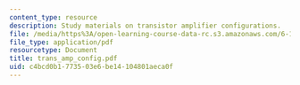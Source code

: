 ```yaml
---
content_type: resource
description: Study materials on transistor amplifier configurations.
file: /media/https%3A/open-learning-course-data-rc.s3.amazonaws.com/6-101-introductory-analog-electronics-laboratory-spring-2007/c4bcd0b1773503e6be14104801aeca0f_trans_amp_config.pdf
file_type: application/pdf
resourcetype: Document
title: trans_amp_config.pdf
uid: c4bcd0b1-7735-03e6-be14-104801aeca0f
---
```

